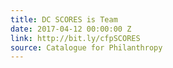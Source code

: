 ```yaml
---
title: DC SCORES is Team
date: 2017-04-12 00:00:00 Z
link: http://bit.ly/cfpSCORES
source: Catalogue for Philanthropy
---
```


